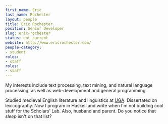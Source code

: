 ```yaml
---
first_name: Eric
last_name: Rochester
layout: people
title: Eric Rochester
position: Senior Developer
slug: eric-rochester
status: not_current
website: http://www.ericrochester.com/
people-category:
- student
roles:
- staff
roles:
- staff
---
```


My interests include text processing, text mining, and natural language processing, as well as web-development and general programming.

Studied medieval English literature and linguistics at [UGA](http://www.english.uga.edu/). Dissertated on lexicography. Now I program in Haskell and write when I'm not building cool stuff for the Scholars' Lab. Also, husband and parent. Do you notice that _sleep_ isn't on that list?
